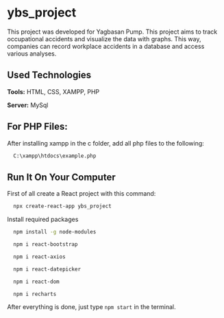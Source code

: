 
# ybs_project

This project was developed for Yagbasan Pump. This project aims to track occupational accidents and visualize the data with graphs. This way, companies can record workplace accidents in a database and access various analyses.


## Used Technologies

**Tools:** HTML, CSS, XAMPP, PHP

**Server:** MySql

  
## For PHP Files:

After installing xampp in the c folder, add all php files to the following:

```bash
  C:\xampp\htdocs\example.php
```

  
## Run It On Your Computer

First of all create a React project with this command:

```bash
  npx create-react-app ybs_project
```

Install required packages

```bash
  npm install -g node-modules
```

```bash
  npm i react-bootstrap
```

```bash
  npm i react-axios
```

```bash
  npm i react-datepicker
```
```bash
  npm i react-dom
```

```bash
  npm i recharts
```

After everything is done, just type ```npm start``` in the terminal.
